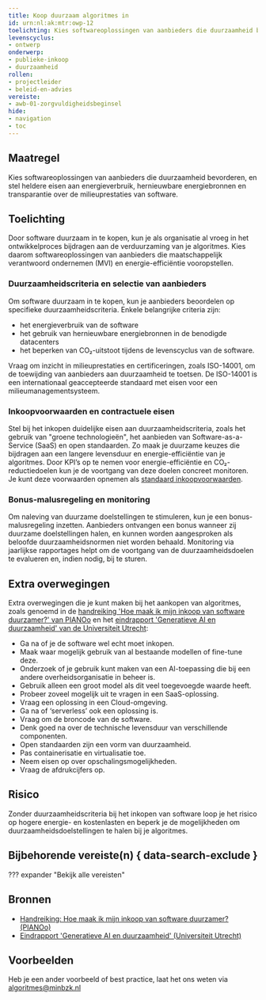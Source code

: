 ```yaml
---
title: Koop duurzaam algoritmes in
id: urn:nl:ak:mtr:owp-12
toelichting: Kies softwareoplossingen van aanbieders die duurzaamheid bevorderen, en stel heldere eisen aan energieverbruik, hernieuwbare energiebronnen en transparantie over de milieuprestaties van software.
levenscyclus:
- ontwerp
onderwerp:
- publieke-inkoop
- duurzaamheid
rollen:
- projectleider
- beleid-en-advies
vereiste:
- awb-01-zorgvuldigheidsbeginsel
hide:
- navigation
- toc
---
```


<!-- Let op! onderstaande regel met 'tags' niet weghalen! Deze maakt automatisch de knopjes op basis van de metadata  -->
<!-- tags -->

## Maatregel
<!-- Vul hier een omschrijving in van wat deze maatregel inhoudt. -->
Kies softwareoplossingen van aanbieders die duurzaamheid bevorderen, en stel heldere eisen aan energieverbruik, hernieuwbare energiebronnen en transparantie over de milieuprestaties van software.

## Toelichting
<!-- Geef hier een toelichting van deze maatregel -->
Door software duurzaam in te kopen, kun je als organisatie al vroeg in het ontwikkelproces bijdragen aan de verduurzaming van je algoritmes. Kies daarom softwareoplossingen van aanbieders die maatschappelijk verantwoord ondernemen (MVI) en energie-efficiëntie vooropstellen.

### Duurzaamheidscriteria en selectie van aanbieders
Om software duurzaam in te kopen, kun je aanbieders beoordelen op specifieke duurzaamheidscriteria. Enkele belangrijke criteria zijn:

- het energieverbruik van de software
- het gebruik van hernieuwbare energiebronnen in de benodigde datacenters
- het beperken van CO₂-uitstoot tijdens de levenscyclus van de software.

Vraag om inzicht in milieuprestaties en certificeringen, zoals ISO-14001, om de toewijding van aanbieders aan duurzaamheid te toetsen.
De ISO-14001 is een internationaal geaccepteerde standaard met eisen voor een milieumanagementsysteem.

### Inkoopvoorwaarden en contractuele eisen
Stel bij het inkopen duidelijke eisen aan duurzaamheidscriteria, zoals het gebruik van "groene technologieën", het aanbieden van Software-as-a-Service (SaaS) en open standaarden. Zo maak je duurzame keuzes die bijdragen aan een langere levensduur en energie-efficiëntie van je algoritmes. Door KPI’s op te nemen voor energie-efficiëntie en CO₂-reductiedoelen kun je de voortgang van deze doelen concreet monitoren. Je kunt deze voorwaarden opnemen als [standaard inkoopvoorwaarden](../hulpmiddelen/inkoopvoorwaarden.md).

### Bonus-malusregeling en monitoring
Om naleving van duurzame doelstellingen te stimuleren, kun je een bonus-malusregeling inzetten. Aanbieders ontvangen een bonus wanneer zij duurzame doelstellingen halen, en kunnen worden aangesproken als beloofde duurzaamheidsnormen niet worden behaald. Monitoring via jaarlijkse rapportages helpt om de voortgang van de duurzaamheidsdoelen te evalueren en, indien nodig, bij te sturen.

## Extra overwegingen
Extra overwegingen die je kunt maken bij het aankopen van algoritmes, zoals genoemd in de [handreiking 'Hoe maak ik mijn inkoop van software duurzamer?' van PIANOo](https://www.pianoo.nl/nl/document/19545/handreiking-hoe-maak-ik-mijn-inkoop-van-software-duurzamer) en het [eindrapport 'Generatieve AI en duurzaamheid' van de Universiteit Utrecht](https://www.rijksoverheid.nl/documenten/rapporten/2025/01/31/eindrapport-generatieve-ai-en-duurzaamheid):

- Ga na of je de software wel echt moet inkopen.
- Maak waar mogelijk gebruik van al bestaande modellen of fine-tune deze.
- Onderzoek of je gebruik kunt maken van een AI-toepassing die bij een andere overheidsorganisatie in beheer is.
- Gebruik alleen een groot model als dit veel toegevoegde waarde heeft.
- Probeer zoveel mogelijk uit te vragen in een SaaS-oplossing.
- Vraag een oplossing in een Cloud-omgeving.
- Ga na of ‘serverless’ ook een oplossing is.
- Vraag om de broncode van de software.
- Denk goed na over de technische levensduur van verschillende componenten.
- Open standaarden zijn een vorm van duurzaamheid.
- Pas containerisatie en virtualisatie toe.
- Neem eisen op over opschalingsmogelijkheden.
- Vraag de afdrukcijfers op.

## Risico
Zonder duurzaamheidscriteria bij het inkopen van software loop je het risico op hogere energie- en kostenlasten en beperk je de mogelijkheden om duurzaamheidsdoelstellingen te halen bij je algoritmes.

## Bijbehorende vereiste(n) { data-search-exclude }
<!-- Hier volgt een lijst met vereisten op basis van de in de metadata ingevulde vereiste -->

<!-- Let op! onderstaande regel met 'list_vereisten_on_maatregelen_page' niet weghalen! Deze maakt automatisch een lijst van bijbehorende verseisten op basis van de metadata  -->
??? expander "Bekijk alle vereisten"
    <!-- list_vereisten_on_maatregelen_page -->

## Bronnen
<!-- Vul hier de relevante bronnen in voor deze maatregel -->
- [Handreiking: Hoe maak ik mijn inkoop van software duurzamer? (PIANOo)](https://www.pianoo.nl/nl/document/19545/handreiking-hoe-maak-ik-mijn-inkoop-van-software-duurzamer)
- [Eindrapport 'Generatieve AI en duurzaamheid' (Universiteit Utrecht)](https://www.rijksoverheid.nl/documenten/rapporten/2025/01/31/eindrapport-generatieve-ai-en-duurzaamheid)

## Voorbeelden
<!-- Voeg hier een voorbeeld toe, door er bijvoorbeeld naar te verwijzen -->
Heb je een ander voorbeeld of best practice, laat het ons weten via [algoritmes@minbzk.nl](mailto:algoritmes@minbzk.nl)
